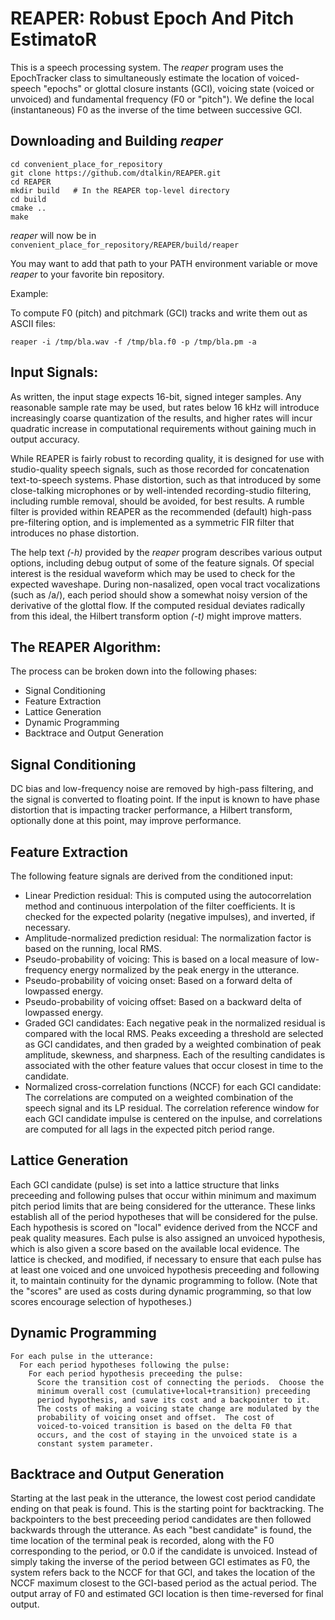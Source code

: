 # REAPER: Robust Epoch And Pitch EstimatoR

This is a speech processing system.  The _reaper_ program uses the
EpochTracker class to simultaneously estimate the location of
voiced-speech "epochs" or glottal closure instants (GCI), voicing
state (voiced or unvoiced) and fundamental frequency (F0 or "pitch").
We define the local (instantaneous) F0 as the inverse of the time
between successive GCI.

## Downloading and Building _reaper_
```
cd convenient_place_for_repository
git clone https://github.com/dtalkin/REAPER.git
cd REAPER
mkdir build   # In the REAPER top-level directory
cd build
cmake ..
make
```

_reaper_ will now be in `convenient_place_for_repository/REAPER/build/reaper`

You may want to add that path to your PATH environment variable or
move _reaper_ to your favorite bin repository.

Example:

To compute F0 (pitch) and pitchmark (GCI) tracks and write them out as ASCII files:

`reaper -i /tmp/bla.wav -f /tmp/bla.f0 -p /tmp/bla.pm -a`


## Input Signals:

As written, the input stage expects 16-bit, signed integer samples.
Any reasonable sample rate may be used, but rates below 16 kHz will
introduce increasingly coarse quantization of the results, and higher
rates will incur quadratic increase in computational requirements
without gaining much in output accuracy.

While REAPER is fairly robust to recording quality, it is designed for
use with studio-quality speech signals, such as those recorded for
concatenation text-to-speech systems.  Phase distortion, such as that
introduced by some close-talking microphones or by well-intended
recording-studio filtering, including rumble removal, should be
avoided, for best results.  A rumble filter is provided within REAPER
as the recommended (default) high-pass pre-filtering option, and is
implemented as a symmetric FIR filter that introduces no phase
distortion.

The help text _(-h)_ provided by the _reaper_ program describes various
output options, including debug output of some of the feature signals.
Of special interest is the residual waveform which may be used to
check for the expected waveshape.  During non-nasalized, open vocal
tract vocalizations (such as /a/), each period should show a somewhat
noisy version of the derivative of the glottal flow.  If the computed
residual deviates radically from this ideal, the Hilbert transform
option _(-t)_ might improve matters.

## The REAPER Algorithm:

The process can be broken down into the following phases:
* Signal Conditioning
* Feature Extraction
* Lattice Generation
* Dynamic Programming
* Backtrace and Output Generation


## Signal Conditioning

DC bias and low-frequency noise are removed by high-pass filtering,
and the signal is converted to floating point.  If the input is known
to have phase distortion that is impacting tracker performance, a
Hilbert transform, optionally done at this point, may improve
performance.


## Feature Extraction

The following feature signals are derived from the conditioned input:
* Linear Prediction residual:
  This is computed using the autocorrelation method and continuous
  interpolation of the filter coefficients.  It is checked for the
  expected polarity (negative impulses), and inverted, if necessary.
* Amplitude-normalized prediction residual:
  The normalization factor is based on the running, local RMS.
* Pseudo-probability of voicing:
  This is based on a local measure of low-frequency energy normalized
  by the peak energy in the utterance.
* Pseudo-probability of voicing onset:
  Based on a forward delta of lowpassed energy.
* Pseudo-probability of voicing offset:
  Based on a backward delta of lowpassed energy.
* Graded GCI candidates:
  Each negative peak in the normalized residual is compared with the
  local RMS.  Peaks exceeding a threshold are selected as GCI candidates,
  and then graded by a weighted combination of peak amplitude, skewness,
  and sharpness. Each of the resulting candidates is associated with the
  other feature values that occur closest in time to the candidate.
* Normalized cross-correlation functions (NCCF) for each GCI candidate:
  The correlations are computed on a weighted combination of the speech
  signal and its LP residual.  The correlation reference window for
  each GCI candidate impulse is centered on the inpulse, and
  correlations are computed for all lags in the expected pitch period range.


## Lattice Generation

Each GCI candidate (pulse) is set into a lattice structure that links
preceeding and following pulses that occur within minimum and maximum
pitch period limits that are being considered for the utterance.
These links establish all of the period hypotheses that will be
considered for the pulse.  Each hypothesis is scored on "local"
evidence derived from the NCCF and peak quality measures.  Each pulse
is also assigned an unvoiced hypothesis, which is also given a score
based on the available local evidence.  The lattice is checked, and
modified, if necessary to ensure that each pulse has at least one
voiced and one unvoiced hypothesis preceeding and following it, to
maintain continuity for the dynamic programming to follow.
(Note that the "scores" are used as costs during dynamic programming,
so that low scores encourage selection of hypotheses.)


## Dynamic Programming

```
For each pulse in the utterance:
  For each period hypotheses following the pulse:
    For each period hypothesis preceeding the pulse:
      Score the transition cost of connecting the periods.  Choose the
      minimum overall cost (cumulative+local+transition) preceeding
      period hypothesis, and save its cost and a backpointer to it.
      The costs of making a voicing state change are modulated by the
      probability of voicing onset and offset.  The cost of
      voiced-to-voiced transition is based on the delta F0 that
      occurs, and the cost of staying in the unvoiced state is a
      constant system parameter.
```

## Backtrace and Output Generation

Starting at the last peak in the utterance, the lowest cost period
candidate ending on that peak is found.  This is the starting point
for backtracking.  The backpointers to the best preceeding period
candidates are then followed backwards through the utterance.  As each
"best candidate" is found, the time location of the terminal peak is
recorded, along with the F0 corresponding to the period, or 0.0 if the
candidate is unvoiced.  Instead of simply taking the inverse of the
period between GCI estimates as F0, the system refers back to the NCCF
for that GCI, and takes the location of the NCCF maximum closest to
the GCI-based period as the actual period.  The output array of F0 and
estimated GCI location is then time-reversed for final output.

